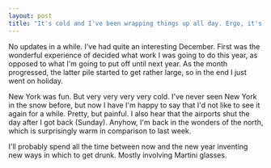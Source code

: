 ```yaml
---
layout: post
title: "It's cold and I've been wrapping things up all day. Ergo, it's Christmas time"
---
```

No updates in a while. I've had quite an interesting December. First was the
wonderful experience of decided what work I was going to do this year, as
opposed to what I'm going to put off until next year. As the month progressed,
the latter pile started to get rather large, so in the end I just went on
holiday.

New York was fun. But very very very very cold. I've never seen New York in
the snow before, but now I have I'm happy to say that I'd not like to see it
again for a while. Pretty, but painful. I also hear that the airports shut the
day after I got back (Sunday). Anyhow, I'm back in the wonders of the north,
which is surprisingly warm in comparison to last week.

I'll probably spend all the time between now and the new year inventing new
ways in which to get drunk. Mostly involving Martini glasses.

